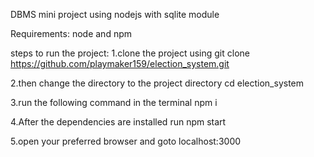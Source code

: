 DBMS mini project using nodejs with sqlite module

Requirements:
node and npm

steps to run the project:
1.clone the project using
git clone https://github.com/playmaker159/election_system.git

2.then change the directory to the project directory
cd election_system

3.run the following command in the terminal
npm i

4.After the dependencies are installed run
npm start

5.open your preferred browser and goto localhost:3000
